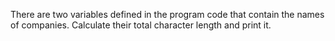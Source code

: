 
There are two variables defined in the program code that contain the names of companies. Calculate their total character length and print it.
